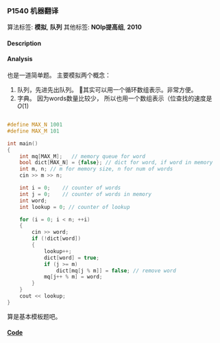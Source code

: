 ### P1540 机器翻译

算法标签: **模拟**, **队列**
其他标签: **NOIp提高组**, **2010**


#### Description

#### Analysis

也是一道简单题。 主要模拟两个概念：

1. 队列，先进先出队列。 其实可以用一个循环数组表示。非常方便。
2. 字典。 因为words数量比较少， 所以也用一个数组表示（位查找的速度是 $O(1)$

```cpp

#define MAX_N 1001
#define MAX_M 101

int main()
{
    int mq[MAX_M];   // memory queue for word
    bool dict[MAX_N] = {false}; // dict for word, if word in memory
    int m, n; // m for memory size, n for num of words
    cin >> m >> n;

    int i = 0;    // counter of words
    int j = 0;    // counter of words in memory
    int word;
    int lookup = 0; // counter of lookup

    for (i = 0; i < n; ++i)
    {
        cin >> word;
        if (!dict[word])
        {
            lookup++;
            dict[word] = true;
            if (j >= m)
                dict[mq[j % m]] = false; // remove word
            mq[j++ % m] = word;
        }
    }
    cout << lookup;
}
```

算是基本模板题吧。


#### [Code](../cpp/p1540.cpp)
